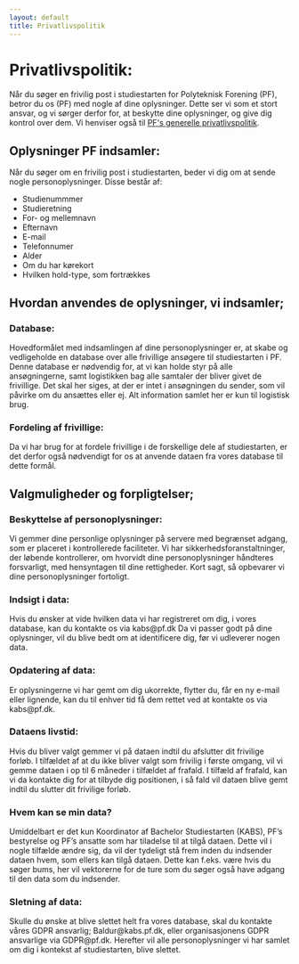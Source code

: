 ```yaml
---
layout: default
title: Privatlivspolitik
---
```


<h1>Privatlivspolitik: </h1>

<p>
    Når du søger en frivilig post i studiestarten for Polyteknisk Forening (PF), betror du os (PF) med nogle af dine oplysninger. 
    Dette ser vi som et stort ansvar, og vi sørger derfor for, at beskytte dine oplysninger, og give dig kontrol over dem.
    Vi henviser også til <a href="https://www.pf.dk/om-pf/privatlivspolitik">PF's generelle privatlivspolitik</a>.
</p>

<h2>Oplysninger PF indsamler:</h2>

<p> Når du søger om en frivilig post i studiestarten, beder vi dig om at sende nogle personoplysninger. Disse består af:</p>

<ul>
    <li>Studienummmer</li>
    <li>Studieretning</li>
    <li>For- og mellemnavn</li>
    <li>Efternavn</li>
    <li>E-mail</li>
    <li>Telefonnumer</li>
    <li>Alder</li>
    <li>Om du har kørekort</li>
    <li>Hvilken hold-type, som fortrækkes</li>
</ul>

<!--    #Denne oplysningen bliver ikke lenger indsamlet da det ikke lenger er et krav at man er medlem af PF for at blive vektor.

h3>Vektor</h3>
<p>
Som vektor kræver vi også at du er medlem, af PF. Derfor vil vi i forbindelse med oprettelsen af dit PF medlemskab bede dig om følgende yderligere informationer:
</p>

<ul>
    <li>Køn</li>
    <li>Fødselsdag</li>
    <li>Forventet dimissions-år/måned</li>
    <li>Start år</li>
    <li>Start semester</li>
</ul>
-->

<h2>Hvordan anvendes de oplysninger, vi indsamler; </h2>
<h3>Database: </h3>
<p> Hovedformålet med indsamlingen af dine personoplysninger er, at skabe og vedligeholde en database over alle frivillige ansøgere til studiestarten i PF. Denne database er nødvendig for, at vi kan holde styr på alle ansøgningerne, samt logistikken bag alle samtaler der bliver givet de frivillige. Det skal her siges, at der er intet i ansøgningen du sender, som vil påvirke om du ansættes eller ej. Alt information samlet her er kun til logistisk brug.</p>

<h3>Fordeling af frivillige: </h3>
<p> Da vi har brug for at fordele frivillige i de forskellige dele af studiestarten, er det derfor også nødvendigt for os at anvende dataen fra vores database til dette formål.</p>

<h2>Valgmuligheder og forpligtelser; </h2>

<h3>Beskyttelse af personoplysninger: </h3>
<p> Vi gemmer dine personlige oplysninger på servere med begrænset adgang, som er placeret i kontrollerede faciliteter. Vi har sikkerhedsforanstaltninger, der løbende kontrollerer, om hvorvidt dine personoplysninger håndteres forsvarligt, med hensyntagen til dine rettigheder. Kort sagt, så opbevarer vi dine personoplysninger fortoligt.</p>

<h3>Indsigt i data: </h3>
<p> Hvis du ønsker at vide hvilken data vi har registreret om dig, i vores database, kan du kontakte os via kabs@pf.dk Da vi passer godt på dine oplysninger, vil du blive bedt om at identificere dig, før vi udleverer nogen data.</p>

<h3>Opdatering af data: </h3>
<p> Er oplysningerne vi har gemt om dig ukorrekte, flytter du, får en ny e-mail eller lignende, kan du til enhver tid få dem rettet ved at kontakte os via kabs@pf.dk.</p>

<h3>Dataens livstid: </h3>
<p> Hvis du bliver valgt gemmer vi på dataen indtil du afslutter dit frivilige forløb. I tilfældet af at du ikke bliver valgt som frivilig i første omgang, vil vi gemme dataen i op til 6 måneder i tilfældet af frafald. I tilfæld af frafald, kan vi da kontakte dig for at tilbyde dig positionen, i så fald vil dataen blive gemt indtil du slutter dit frivilige forløb.</p>

<h3>Hvem kan se min data?</h3>
<p> Umiddelbart er det kun Koordinator af Bachelor Studiestarten (KABS), PF’s bestyrelse og PF’s ansatte som har tiladelse til at tilgå dataen. Dette vil i nogle tilfælde ændre sig, da vil der tydeligt stå frem inden du indsender dataen hvem, som ellers kan tilgå dataen. Dette kan f.eks. være hvis du søger bums, her vil vektorerne for de ture som du søger også have adgang til den data som du indsender.</p>

<h3>Sletning af data: </h3>
<p> Skulle du ønske at blive slettet helt fra vores database, skal du kontakte våres GDPR ansvarlig; Baldur@kabs.pf.dk, eller organisasjonens GDPR ansvarlige via GDPR@pf.dk. Herefter vil alle personoplysninger vi har samlet om dig i kontekst af studiestarten, blive slettet.</p>

